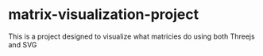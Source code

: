 # matrix-visualization-project
 This is a project designed to visualize what matricies do using both Threejs and SVG
